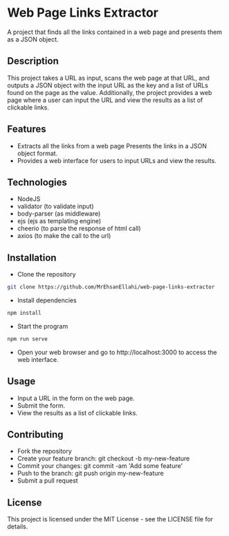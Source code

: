 # Web Page Links Extractor

A project that finds all the links contained in a web page and presents them as a JSON object.

## Description

This project takes a URL as input, scans the web page at that URL, and outputs a JSON object with the input URL as the key and a list of URLs found on the page as the value. Additionally, the project provides a web page where a user can input the URL and view the results as a list of clickable links.

## Features
- Extracts all the links from a web page Presents the links in a JSON object format.
- Provides a web interface for users to input URLs and view the results.

## Technologies
- NodeJS
- validator (to validate input)
- body-parser (as middleware)
- ejs (ejs as templating engine)
- cheerio (to parse the response of html call)
- axios (to make the call to the url)

## Installation

- Clone the repository
```bash
git clone https://github.com/MrEhsanEllahi/web-page-links-extractor
```
- Install dependencies
```bash
npm install
```
- Start the program
```bash
npm run serve
```
- Open your web browser and go to http://localhost:3000 to access the web interface.

## Usage
- Input a URL in the form on the web page.
- Submit the form.
- View the results as a list of clickable links.

## Contributing
- Fork the repository
- Create your feature branch: git checkout -b my-new-feature
- Commit your changes: git commit -am 'Add some feature'
- Push to the branch: git push origin my-new-feature
- Submit a pull request

## License
This project is licensed under the MIT License - see the LICENSE file for details.